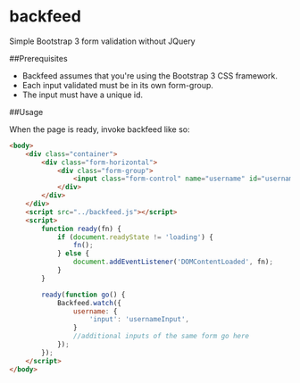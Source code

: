 # backfeed
Simple Bootstrap 3 form validation without JQuery

##Prerequisites

- Backfeed assumes that you're using the Bootstrap 3 CSS framework.
- Each input validated must be in its own form-group.
- The input must have a unique id.

##Usage

When the page is ready, invoke backfeed like so:

```html
<body>
    <div class="container">
        <div class="form-horizontal">
            <div class="form-group">
                <input class="form-control" name="username" id="usernameInput" minlength="4" maxlength="11" required>
            </div>
        </div>
    </div>
    <script src="../backfeed.js"></script>
    <script>
        function ready(fn) {
            if (document.readyState != 'loading') {
                fn();
            } else {
                document.addEventListener('DOMContentLoaded', fn);
            }
        }

        ready(function go() {
            Backfeed.watch({
                username: {
                    'input': 'usernameInput',
                }
                //additional inputs of the same form go here
            });
        });
    </script>
</body>
```
